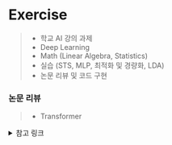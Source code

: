 # Exercise
> - 학교 AI 강의 과제
> - Deep Learning
> - Math (Linear Algebra, Statistics)
> - 실습 (STS, MLP, 최적화 및 경량화, LDA)
> - 논문 리뷰 및 코드 구현

### 논문 리뷰
> - Transformer
<details>
<summary>참고 링크</summary>

- https://github.com/terryum/awesome-deep-learning-papers/

- https://github.com/hongleizhang/RSPapers/

- https://paperswithcode.com/

- https://papers.nips.cc/

- https://www.thecvf.com/
</details>
